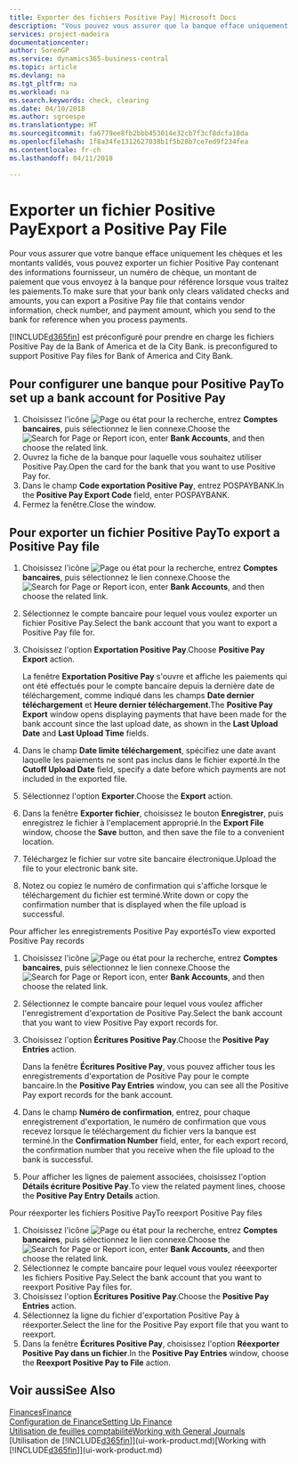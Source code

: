 ```yaml
---
title: Exporter des fichiers Positive Pay| Microsoft Docs
description: "Vous pouvez vous assurer que la banque efface uniquement les chèques et les montants validés en exportant un fichier Positive Pay contenant des informations de paiement et fournisseur."
services: project-madeira
documentationcenter: 
author: SorenGP
ms.service: dynamics365-business-central
ms.topic: article
ms.devlang: na
ms.tgt_pltfrm: na
ms.workload: na
ms.search.keywords: check, clearing
ms.date: 04/10/2018
ms.author: sgroespe
ms.translationtype: HT
ms.sourcegitcommit: fa6779ee8fb2bbb453014e32cb7f3cf8dcfa18da
ms.openlocfilehash: 1f8a34fe1312627038b1f5b28b7ce7ed9f234fea
ms.contentlocale: fr-ch
ms.lasthandoff: 04/11/2018

---
```

# <a name="export-a-positive-pay-file"></a><span data-ttu-id="e2b78-103">Exporter un fichier Positive Pay</span><span class="sxs-lookup"><span data-stu-id="e2b78-103">Export a Positive Pay File</span></span>
<span data-ttu-id="e2b78-104">Pour vous assurer que votre banque efface uniquement les chèques et les montants validés, vous pouvez exporter un fichier Positive Pay contenant des informations fournisseur, un numéro de chèque, un montant de paiement que vous envoyez à la banque pour référence lorsque vous traitez les paiements.</span><span class="sxs-lookup"><span data-stu-id="e2b78-104">To make sure that your bank only clears validated checks and amounts, you can export a Positive Pay file that contains vendor information, check number, and payment amount, which you send to the bank for reference when you process payments.</span></span>

[!INCLUDE[d365fin](includes/d365fin_md.md)]<span data-ttu-id="e2b78-105"> est préconfiguré pour prendre en charge les fichiers Positive Pay de la Bank of America et de la City Bank.</span><span class="sxs-lookup"><span data-stu-id="e2b78-105"> is preconfigured to support Positive Pay files for Bank of America and City Bank.</span></span>

## <a name="to-set-up-a-bank-account-for-positive-pay"></a><span data-ttu-id="e2b78-106">Pour configurer une banque pour Positive Pay</span><span class="sxs-lookup"><span data-stu-id="e2b78-106">To set up a bank account for Positive Pay</span></span>
1. <span data-ttu-id="e2b78-107">Choisissez l'icône ![Page ou état pour la recherche](media/ui-search/search_small.png "icône Page ou état pour la recherche"), entrez **Comptes bancaires**, puis sélectionnez le lien connexe.</span><span class="sxs-lookup"><span data-stu-id="e2b78-107">Choose the ![Search for Page or Report](media/ui-search/search_small.png "Search for Page or Report icon") icon, enter **Bank Accounts**, and then choose the related link.</span></span>
2. <span data-ttu-id="e2b78-108">Ouvrez la fiche de la banque pour laquelle vous souhaitez utiliser Positive Pay.</span><span class="sxs-lookup"><span data-stu-id="e2b78-108">Open the card for the bank that you want to use Positive Pay for.</span></span>
3. <span data-ttu-id="e2b78-109">Dans le champ **Code exportation Positive Pay**, entrez POSPAYBANK.</span><span class="sxs-lookup"><span data-stu-id="e2b78-109">In the **Positive Pay Export Code** field, enter POSPAYBANK.</span></span>
4. <span data-ttu-id="e2b78-110">Fermez la fenêtre.</span><span class="sxs-lookup"><span data-stu-id="e2b78-110">Close the window.</span></span>

## <a name="to-export-a-positive-pay-file"></a><span data-ttu-id="e2b78-111">Pour exporter un fichier Positive Pay</span><span class="sxs-lookup"><span data-stu-id="e2b78-111">To export a Positive Pay file</span></span>
1. <span data-ttu-id="e2b78-112">Choisissez l'icône ![Page ou état pour la recherche](media/ui-search/search_small.png "icône Page ou état pour la recherche"), entrez **Comptes bancaires**, puis sélectionnez le lien connexe.</span><span class="sxs-lookup"><span data-stu-id="e2b78-112">Choose the ![Search for Page or Report](media/ui-search/search_small.png "Search for Page or Report icon") icon, enter **Bank Accounts**, and then choose the related link.</span></span>
2. <span data-ttu-id="e2b78-113">Sélectionnez le compte bancaire pour lequel vous voulez exporter un fichier Positive Pay.</span><span class="sxs-lookup"><span data-stu-id="e2b78-113">Select the bank account that you want to export a Positive Pay file for.</span></span>
3. <span data-ttu-id="e2b78-114">Choisissez l'option **Exportation Positive Pay**.</span><span class="sxs-lookup"><span data-stu-id="e2b78-114">Choose **Positive Pay Export** action.</span></span>

    <span data-ttu-id="e2b78-115">La fenêtre **Exportation Positive Pay** s'ouvre et affiche les paiements qui ont été effectués pour le compte bancaire depuis la dernière date de téléchargement, comme indiqué dans les champs **Date dernier téléchargement** et **Heure dernier téléchargement**.</span><span class="sxs-lookup"><span data-stu-id="e2b78-115">The **Positive Pay Export** window opens displaying payments that have been made for the bank account since the last upload date, as shown in the **Last Upload Date** and **Last Upload Time** fields.</span></span>
4. <span data-ttu-id="e2b78-116">Dans le champ **Date limite téléchargement**, spécifiez une date avant laquelle les paiements ne sont pas inclus dans le fichier exporté.</span><span class="sxs-lookup"><span data-stu-id="e2b78-116">In the **Cutoff Upload Date** field, specify a date before which payments are not included in the exported file.</span></span>
5. <span data-ttu-id="e2b78-117">Sélectionnez l'option **Exporter**.</span><span class="sxs-lookup"><span data-stu-id="e2b78-117">Choose the **Export** action.</span></span>
6. <span data-ttu-id="e2b78-118">Dans la fenêtre **Exporter fichier**, choisissez le bouton **Enregistrer**, puis enregistrez le fichier à l'emplacement approprié.</span><span class="sxs-lookup"><span data-stu-id="e2b78-118">In the **Export File** window, choose the **Save** button, and then save the file to a convenient location.</span></span>
7. <span data-ttu-id="e2b78-119">Téléchargez le fichier sur votre site bancaire électronique.</span><span class="sxs-lookup"><span data-stu-id="e2b78-119">Upload the file to your electronic bank site.</span></span>
8. <span data-ttu-id="e2b78-120">Notez ou copiez le numéro de confirmation qui s'affiche lorsque le téléchargement du fichier est terminé.</span><span class="sxs-lookup"><span data-stu-id="e2b78-120">Write down or copy the confirmation number that is displayed when the file upload is successful.</span></span>

<span data-ttu-id="e2b78-121">Pour afficher les enregistrements Positive Pay exportés</span><span class="sxs-lookup"><span data-stu-id="e2b78-121">To view exported Positive Pay records</span></span>

1. <span data-ttu-id="e2b78-122">Choisissez l'icône ![Page ou état pour la recherche](media/ui-search/search_small.png "icône Page ou état pour la recherche"), entrez **Comptes bancaires**, puis sélectionnez le lien connexe.</span><span class="sxs-lookup"><span data-stu-id="e2b78-122">Choose the ![Search for Page or Report](media/ui-search/search_small.png "Search for Page or Report icon") icon, enter **Bank Accounts**, and then choose the related link.</span></span>
2. <span data-ttu-id="e2b78-123">Sélectionnez le compte bancaire pour lequel vous voulez afficher l'enregistrement d'exportation de Positive Pay.</span><span class="sxs-lookup"><span data-stu-id="e2b78-123">Select the bank account that you want to view Positive Pay export records for.</span></span>
3. <span data-ttu-id="e2b78-124">Choisissez l'option **Écritures Positive Pay**.</span><span class="sxs-lookup"><span data-stu-id="e2b78-124">Choose the **Positive Pay Entries** action.</span></span>

    <span data-ttu-id="e2b78-125">Dans la fenêtre **Écritures Positive Pay**, vous pouvez afficher tous les enregistrements d'exportation de Positive Pay pour le compte bancaire.</span><span class="sxs-lookup"><span data-stu-id="e2b78-125">In the **Positive Pay Entries** window, you can see all the Positive Pay export records for the bank account.</span></span>
4. <span data-ttu-id="e2b78-126">Dans le champ **Numéro de confirmation**, entrez, pour chaque enregistrement d'exportation, le numéro de confirmation que vous recevez lorsque le téléchargement du fichier vers la banque est terminé.</span><span class="sxs-lookup"><span data-stu-id="e2b78-126">In the **Confirmation Number** field, enter, for each export record, the confirmation number that you receive when the file upload to the bank is successful.</span></span>
5. <span data-ttu-id="e2b78-127">Pour afficher les lignes de paiement associées, choisissez l'option **Détails écriture Positive Pay**.</span><span class="sxs-lookup"><span data-stu-id="e2b78-127">To view the related payment lines, choose the **Positive Pay Entry Details** action.</span></span>

<span data-ttu-id="e2b78-128">Pour réexporter les fichiers Positive Pay</span><span class="sxs-lookup"><span data-stu-id="e2b78-128">To reexport Positive Pay files</span></span>

1. <span data-ttu-id="e2b78-129">Choisissez l'icône ![Page ou état pour la recherche](media/ui-search/search_small.png "icône Page ou état pour la recherche"), entrez **Comptes bancaires**, puis sélectionnez le lien connexe.</span><span class="sxs-lookup"><span data-stu-id="e2b78-129">Choose the ![Search for Page or Report](media/ui-search/search_small.png "Search for Page or Report icon") icon, enter **Bank Accounts**, and then choose the related link.</span></span>
2. <span data-ttu-id="e2b78-130">Sélectionnez le compte bancaire pour lequel vous voulez réeexporter les fichiers Positive Pay.</span><span class="sxs-lookup"><span data-stu-id="e2b78-130">Select the bank account that you want to reexport Positive Pay files for.</span></span>
3. <span data-ttu-id="e2b78-131">Choisissez l'option **Écritures Positive Pay**.</span><span class="sxs-lookup"><span data-stu-id="e2b78-131">Choose the **Positive Pay Entries** action.</span></span>
4. <span data-ttu-id="e2b78-132">Sélectionnez la ligne du fichier d'exportation Positive Pay à réexporter.</span><span class="sxs-lookup"><span data-stu-id="e2b78-132">Select the line for the Positive Pay export file that you want to reexport.</span></span>
5. <span data-ttu-id="e2b78-133">Dans la fenêtre **Écritures Positive Pay**, choisissez l'option **Réexporter Positive Pay dans un fichier**.</span><span class="sxs-lookup"><span data-stu-id="e2b78-133">In the **Positive Pay Entries** window, choose the **Reexport Positive Pay to File** action.</span></span>

## <a name="see-also"></a><span data-ttu-id="e2b78-134">Voir aussi</span><span class="sxs-lookup"><span data-stu-id="e2b78-134">See Also</span></span>
[<span data-ttu-id="e2b78-135">Finances</span><span class="sxs-lookup"><span data-stu-id="e2b78-135">Finance</span></span>](finance.md)  
[<span data-ttu-id="e2b78-136">Configuration de Finance</span><span class="sxs-lookup"><span data-stu-id="e2b78-136">Setting Up Finance</span></span>](finance-setup-finance.md)  
[<span data-ttu-id="e2b78-137">Utilisation de feuilles comptabilité</span><span class="sxs-lookup"><span data-stu-id="e2b78-137">Working with General Journals</span></span>](ui-work-general-journals.md)  
<span data-ttu-id="e2b78-138">[Utilisation de [!INCLUDE[d365fin](includes/d365fin_md.md)]](ui-work-product.md)</span><span class="sxs-lookup"><span data-stu-id="e2b78-138">[Working with [!INCLUDE[d365fin](includes/d365fin_md.md)]](ui-work-product.md)</span></span>

